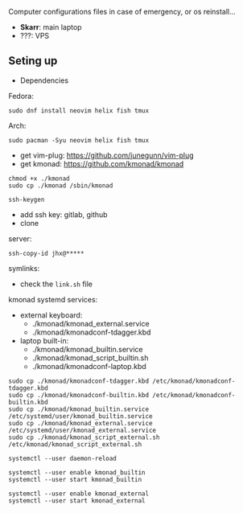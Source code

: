 Computer configurations files in case of emergency, or os reinstall...

* **Skarr**: main laptop
* ???: VPS

## Seting up

* Dependencies

Fedora:
```
sudo dnf install neovim helix fish tmux
```

Arch:
```
sudo pacman -Syu neovim helix fish tmux
```

* get vim-plug: https://github.com/junegunn/vim-plug
* get kmonad: https://github.com/kmonad/kmonad

```
chmod +x ./kmonad
sudo cp ./kmonad /sbin/kmonad
```

```
ssh-keygen
```

* add ssh key: gitlab, github
* clone

server:
```
ssh-copy-id jhx@*****
```

symlinks:

* check the `link.sh` file

kmonad systemd services:

* external keyboard:
    * ./kmonad/kmonad_external.service
    * ./kmonad/kmonadconf-tdagger.kbd
* laptop built-in:
    * ./kmonad/kmonad_builtin.service
    * ./kmonad/kmonad_script_builtin.sh
    * ./kmonad/kmonadconf-laptop.kbd

```
sudo cp ./kmonad/kmonadconf-tdagger.kbd /etc/kmonad/kmonadconf-tdagger.kbd
sudo cp ./kmonad/kmonadconf-builtin.kbd /etc/kmonad/kmonadconf-builtin.kbd
sudo cp ./kmonad/kmonad_builtin.service /etc/systemd/user/kmonad_builtin.service
sudo cp ./kmonad/kmonad_external.service /etc/systemd/user/kmonad_external.service
sudo cp ./kmonad/kmonad_script_external.sh /etc/kmonad/kmonad_script_external.sh
```

```
systemctl --user daemon-reload

systemctl --user enable kmonad_builtin
systemctl --user start kmonad_builtin

systemctl --user enable kmonad_external
systemctl --user start kmonad_external
```
